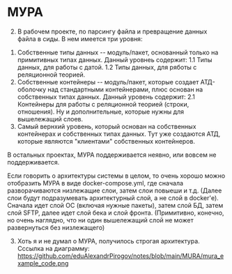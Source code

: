# МУРА

2) В рабочем проекте, по парсингу файла и превращение данных файла в сиды. В нем имеется три уровня:

1. Собственные типы данных -- модуль/пакет, основанный только на примитивных типах данных. Данный уровнеь содержит:
  1.1 Типы данных, для работы с датой.
  1.2 Типы данных, для ряботы с реляционной теорией.
2. Собственные контейнеры -- модуль/пакет, которые создает АТД-оболочку над стандартными контейнерами, плюс основан на собственных типах данных. Данный уровень содержит:
   2.1 Контейнеры для работы с реляционной теорией (строки, отношения). Ну и дополнительные, которые нужны для вышележащий слоев.
3. Самый вернхий уровень, который основан на собственных контейнерах и собственных типах данных. Тут уже создаются АТД, которые являются "клиентами" собственных контейнеров.

В остальных проектах, МУРА поддерживается неявно, или вовсем не поддерживается.

Если говорить о архитектуры системы в целом, то очень хорошо можно отобразить МУРА в виде docker-compose.yml, где сначала разворачиваются низлежащие слои, затем слои повыеши и т.д. (Далее слои будут подразумевать архитектурный слой, а не слой в docker'е). Сначала идет слой ОС (включая нужные пакеты), затем слой БД, затем слой SFTP, далее идет слой бека и слой фронта. (Примитивно, конечно, но очень наглядно, что ни один вышележащий слой не может развернуться без низлежащего)

3) Хоть я и не думал о МУРА, получилось строгая архитектура. Cссылка на диаграмму: https://github.com/eduAlexandrPirogov/notes/blob/main/MURA/mura_example_code.png
